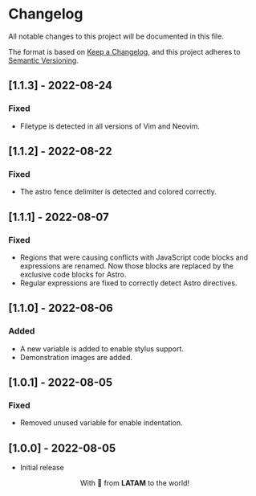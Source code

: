 # Changelog

All notable changes to this project will be documented in this file.

The format is based on [Keep a Changelog](https://keepachangelog.com/en/1.0.0/), and this project adheres to [Semantic Versioning](https://semver.org/spec/v2.0.0.html).

## [1.1.3] - 2022-08-24

### Fixed

- Filetype is detected in all versions of Vim and Neovim.

## [1.1.2] - 2022-08-22

### Fixed

- The astro fence delimiter is detected and colored correctly.

## [1.1.1] - 2022-08-07

### Fixed

- Regions that were causing conflicts with JavaScript code blocks and expressions are renamed. Now those blocks are replaced by the exclusive code blocks for Astro.
- Regular expressions are fixed to correctly detect Astro directives.

## [1.1.0] - 2022-08-06

### Added

- A new variable is added to enable stylus support.
- Demonstration images are added.

## [1.0.1] - 2022-08-05

### Fixed

- Removed unused variable for enable indentation.

## [1.0.0] - 2022-08-05

- Initial release

<p align="center">With 💖 from <strong>LATAM</strong> to the world!</p>
